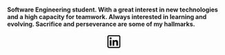 #### Software Engineering student. With a great interest in new technologies and a high capacity for teamwork. Always interested in learning and evolving. Sacrifice and perseverance are some of my hallmarks.
<p align='center'>
    <a href="https://www.linkedin.com/in/miguel-ornia-g%C3%B3mez-6b71701ba/"><img height="30" alt ="Linkedin" src="https://github.com/othub/othub/blob/main/icons/linkedin.png?raw=true"></a>&nbsp;&nbsp;
</p>

<!--
**MiguelOrnia/MiguelOrnia** is a ✨ _special_ ✨ repository because its `README.md` (this file) appears on your GitHub profile.

Here are some ideas to get you started:

- 🔭 I’m currently working on ...
- 🌱 I’m currently learning ...
- 👯 I’m looking to collaborate on ...
- 🤔 I’m looking for help with ...
- 💬 Ask me about ...
- 📫 How to reach me: ...
- 😄 Pronouns: ...
- ⚡ Fun fact: ...
-->
